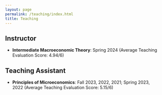 ```yaml
---
layout: page
permalink: /teaching/index.html
title: Teaching
---
```


## Instructor

- **Intermediate Macroeconomic Theory**: Spring 2024 (Average Teaching Evaluation Score: 4.94/6)

## Teaching Assistant
- **Principles of Microeconomics**: Fall 2023, 2022, 2021; Spring 2023, 2022 (Average Teaching Evaluation Score: 5.15/6)


